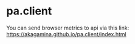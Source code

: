 # pa.client


You can send browser metrics to api via this link: https://akagamina.github.io/pa.client/index.html

